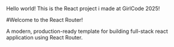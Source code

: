 Hello world! This is the React project i made at GirlCode 2025!

#Welcome to the React Router!

A modern, production-ready template for building full-stack react application using React Router.
